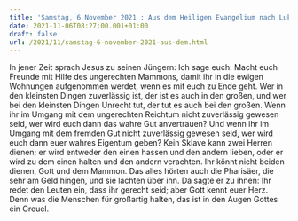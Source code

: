 ```yaml
---
title: 'Samstag, 6 November 2021 : Aus dem Heiligen Evangelium nach Lukas - Lk 16,9-15.'
date: 2021-11-06T08:27:00.001+01:00
draft: false
url: /2021/11/samstag-6-november-2021-aus-dem.html
---
```


In jener Zeit sprach Jesus zu seinen Jüngern: Ich sage euch: Macht euch Freunde mit Hilfe des ungerechten Mammons, damit ihr in die ewigen Wohnungen aufgenommen werdet, wenn es mit euch zu Ende geht. Wer in den kleinsten Dingen zuverlässig ist, der ist es auch in den großen, und wer bei den kleinsten Dingen Unrecht tut, der tut es auch bei den großen. Wenn ihr im Umgang mit dem ungerechten Reichtum nicht zuverlässig gewesen seid, wer wird euch dann das wahre Gut anvertrauen? Und wenn ihr im Umgang mit dem fremden Gut nicht zuverlässig gewesen seid, wer wird euch dann euer wahres Eigentum geben? Kein Sklave kann zwei Herren dienen; er wird entweder den einen hassen und den andern lieben, oder er wird zu dem einen halten und den andern verachten. Ihr könnt nicht beiden dienen, Gott und dem Mammon. Das alles hörten auch die Pharisäer, die sehr am Geld hingen, und sie lachten über ihn. Da sagte er zu ihnen: Ihr redet den Leuten ein, dass ihr gerecht seid; aber Gott kennt euer Herz. Denn was die Menschen für großartig halten, das ist in den Augen Gottes ein Greuel.